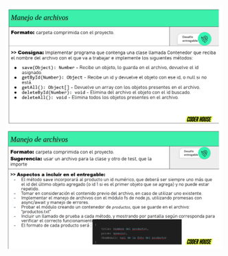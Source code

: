 ![Ejercicio redactado](./Pics/entrega-2-imagen-1.png)
![Ejercicio redactado](./Pics/entrega-2-imagen-2.png)
<!-- ![Screenshot con resolución](./Pics/entrega-1-imagen-3.png) -->